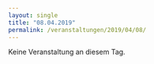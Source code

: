 ```yaml
---
layout: single
title: "08.04.2019"
permalink: /veranstaltungen/2019/04/08/
---
```


Keine Veranstaltung an diesem Tag.
